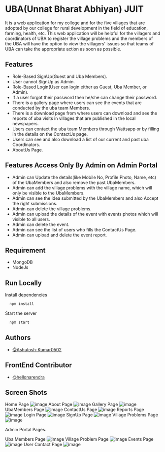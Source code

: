
# UBA(Unnat Bharat Abhiyan) JUIT

It is a web application for my college and for the five villages that are adopted by our college for rural development in the field of education, farming, health, etc. This web application will be helpful for the villagers and coordinators of UBA to register the village problems and the members of the UBA will have the option to view the villagers' issues so that teams of UBA can take the appropriate action as soon as possible.



## Features

- Role-Based SignUp(Guest and Uba Members).
- User cannot SignUp as Admin.
- Role-Based Login(User can login either as Guest, Uba Member, or Admin).
- If a user forgot their password then he/she can change their password.
- There is a gallery page where users can see the events that are conducted by the uba team Members.
- There is a download page from where users can download and see the reports of uba visits in villages that are published in the local newspapers.
- Users can contact the uba team Members through Wattsapp or by filling in the details on the ContactUs page.
- Users can see and also download a list of our current and past uba Coordinators.
- AboutUs Page.


## Features Access Only By Admin on Admin Portal

- Admin can Update the details(like Mobile No, Profile Photo, Name, etc) of the UbaMembers and also remove the past UbaMembers.
- Admin can add the village problems with the village name, which will only be visible to the UbaMembers.
- Admin can see the idea submitted by the UbaMembers and also Accept the right submissions.
- Admin can delete the village problems.
- Admin can upload the details of the event with events photos which will visible to all users.
- Admin can delete the event.
- Admin can see the list of users who fills the ContactUs Page.
- Admin can upload and delete the event report.
## Requirement
- MongoDB
- NodeJs
## Run Locally
Install dependencies

```bash
  npm install
```

Start the server

```bash
  npm start
```


## Authors

- [@Ashutosh-Kumar0502](https://www.github.com/Ashutosh-Kumar0502)



## FrontEnd Contributor
- [@hellonarendra](https://www.github.com/hellonarendra)
## Screen Shots
Home Page
![image](https://user-images.githubusercontent.com/94280847/209833945-0932af32-1d50-4e1c-9347-2745eb974bd4.png)
About Page
![image](https://user-images.githubusercontent.com/94280847/209833996-56034f29-d151-432e-bb8e-dea065e28b4e.png)
Gallery Page
![image](https://user-images.githubusercontent.com/94280847/209834032-af009f81-b144-4e87-ad59-3dda20b05089.png)
UbaMembers Page
![image](https://user-images.githubusercontent.com/94280847/209834052-399797cb-e97e-4fff-8c50-f26663568522.png)
ContactUs Page
![image](https://user-images.githubusercontent.com/94280847/209834078-bd88667a-a935-40ce-9109-cce956af09b7.png)
Reports Page
![image](https://user-images.githubusercontent.com/94280847/209834112-ef4e8299-f275-4180-a66f-500eb831489f.png)
Login Page
![image](https://user-images.githubusercontent.com/94280847/209834157-61b74c50-8122-40ad-b685-0ce18cef60ce.png)
SignUp Page
![image](https://user-images.githubusercontent.com/94280847/209834174-9712cdcb-2baa-4ae5-b197-9d6f6e2b3ffb.png)
Village Problems Page
![image](https://user-images.githubusercontent.com/94280847/209834197-6d6a1f5b-98ce-4aae-bcf9-3603d7881133.png)


Admin Portal Pages.

Uba Members Page
![image](https://user-images.githubusercontent.com/94280847/209834215-9dc54b13-fb3d-450d-b1b8-f1c1a381c1cf.png)
Village Problem Page
![image](https://user-images.githubusercontent.com/94280847/209834234-62d7cf5d-daaa-4140-8741-157c5316dcce.png)
Events Page
![image](https://user-images.githubusercontent.com/94280847/209834259-befc0f29-f6fc-4514-ab8d-d3ceacce4a09.png)
User Contact Page
![image](https://user-images.githubusercontent.com/94280847/209834287-be1bf4a5-9af8-4ae3-8f50-48ba5aacb157.png)

